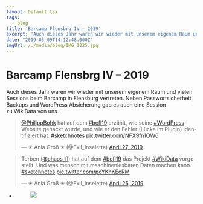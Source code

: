 ```yaml
---
layout: Default.tsx
tags:
  - blog
title: 'Barcamp Flensbrg IV – 2019'
excerpt: 'Auch dieses Jahr waren wir wieder mit unserem eigenem Raum und vielen Sessions beim Barcamp in Flensburg vertreten. Neben Passwortsicherheit, Backups und WordPress Absicherung gab es auch eine Session zu WikiData von uns. ⁦@PhilippBohk⁩ hat auf […]'
date: "2019-05-09T14:12:48.000Z"
imgUrl: /./media/blog/IMG_1025.jpg
---
```


# Barcamp Flensbrg IV &#8211; 2019


<p>Auch dieses Jahr waren wir wieder mit unserem eigenem Raum und vielen Sessions beim Barcamp in Flensburg vertreten. Neben Passwortsicherheit, Backups und WordPress Absicherung gab es auch eine Session zu WikiData von uns.</p>



<blockquote class="twitter-tweet" data-partner="tweetdeck"><p dir="ltr" lang="de">⁦<a href="https://twitter.com/PhilippBohk?ref_src=twsrc%5Etfw">@PhilippBohk</a>⁩ hat auf dem <a href="https://twitter.com/hashtag/bcfl19?src=hash&amp;ref_src=twsrc%5Etfw">#bcfl19</a> erzählt, wie seine <a href="https://twitter.com/hashtag/WordPress?src=hash&amp;ref_src=twsrc%5Etfw">#WordPress</a>-Website gehackt wurde, und wie er den Fehler (Lücke im Plugin) identifiziert hat. <a href="https://twitter.com/hashtag/sketchnotes?src=hash&amp;ref_src=twsrc%5Etfw">#sketchnotes</a> <a href="https://t.co/NFX9fn1OW6">pic.twitter.com/NFX9fn1OW6</a></p>— ✭ Ania Groß ✭ (@Exil_Inselette) <a href="https://twitter.com/Exil_Inselette/status/1122087884453031936?ref_src=twsrc%5Etfw">April 27, 2019</a></blockquote>
<script async="" src="https://platform.twitter.com/widgets.js" charset="utf-8"></script>



<blockquote class="twitter-tweet" data-partner="tweetdeck"><p dir="ltr" lang="de">Torben (⁦<a href="https://twitter.com/chaos_fl?ref_src=twsrc%5Etfw">@chaos_fl</a>⁩) hat auf dem <a href="https://twitter.com/hashtag/bcfl19?src=hash&amp;ref_src=twsrc%5Etfw">#bcfl19</a>  das Projekt <a href="https://twitter.com/hashtag/WikiData?src=hash&amp;ref_src=twsrc%5Etfw">#WikiData</a> vorgestellt. Und was mensch mit maschinenlesbaren Daten machen kann. <a href="https://twitter.com/hashtag/sketchnotes?src=hash&amp;ref_src=twsrc%5Etfw">#sketchnotes</a> <a href="https://t.co/poYKnKEcRM">pic.twitter.com/poYKnKEcRM</a></p>— ✭ Ania Groß ✭ (@Exil_Inselette) <a href="https://twitter.com/Exil_Inselette/status/1121772462591680512?ref_src=twsrc%5Etfw">April 26, 2019</a></blockquote>
<script async="" src="https://platform.twitter.com/widgets.js" charset="utf-8"></script>



<ul class="is-layout-flex wp-block-gallery-12 wp-block-gallery columns-3 is-cropped"><li class="blocks-gallery-item"><figure><a href="https://chaostreff-flensburg.de/wp-content/uploads/2019/05/IMG_1113-683x1024.jpg"><img decoding="async" loading="lazy" src="/./media/blog/uploads/IMG_1113-683x1024.jpg" /></a></figure></li></ul>

